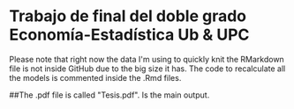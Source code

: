 # Trabajo de final del doble grado Economía-Estadística Ub & UPC

Please note that right now the data I'm using to quickly knit the RMarkdown file is not inside GitHub due to the big size it has. The code to recalculate all the models is commented inside the .Rmd files.

##The .pdf file is called "Tesis.pdf". Is the main output.
